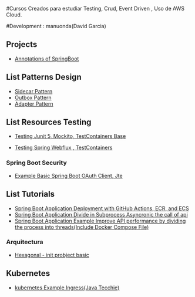 #Cursos Creados para estudiar Testing, Crud, Event Driven , Uso de AWS Cloud.

#Development : manuonda(David Garcia)

## Projects
- [Annotations of SpringBoot](https://github.com/manuonda/java-project/tree/main/projects/spring-annotation-example)

## List Patterns Design
- [Sidecar Pattern](https://github.com/manuonda/java-project/tree/main/patterns/sidecar)
- [Outbox Pattern](https://github.com/manuonda/java-project/tree/main/patterns/outbox-pattern)
- [Adapter Pattern](https://github.com/manuonda/java-project/tree/main/patterns/pattern-adapter)

## List Resources Testing

- [Testing Junit 5, Mockito, TestContainers Base ](https://github.com/manuonda/java-project/tree/main/testing-base-container)

- [Testing Spring Webflux , TestContainers ](https://github.com/manuonda/java-project/tree/main/testing-webflux )


### Spring Boot Security 
- [Example Basic Spring Boot OAuth Client, Jte ](https://github.com/manuonda/java-project/tree/main/security/oauth-client-demo)


## List Tutorials 
- [Spring Boot Application Deployment with GitHub Actions, ECR, and ECS](https://github.com/manuonda/java-project/tree/main/tutorials/aws-example-ecs)
- [Spring Boot Application Divide in Subprocess Asyncronic the call of api](https://github.com/manuonda/java-project/tree/main/tutorials/subprocess)
- [Spring Boot Application Example Improve API performance by dividing the process into threads(Include Docker Compose File)](https://github.com/manuonda/java-project/tree/main/tutorials/multithreading)


### Arquitectura 
- [Hexagonal - init probject basic](https://https://github.com/manuonda/java-project/tree/main/architecture/hexagonal-init/)


## Kubernetes 
- [kubernetes Example Ingress(Java Tecchie)](https://github.com/manuonda/java-project/tree/main/kubernetes/example-ingress)


